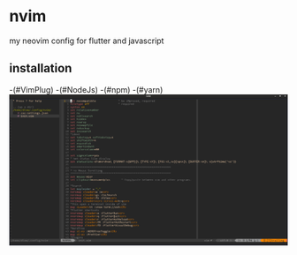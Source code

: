 # nvim
my neovim config for flutter and javascript 
## installation
-(#VimPlug)
-(#NodeJs)
-(#npm)
-(#yarn)
![](./1.png)
